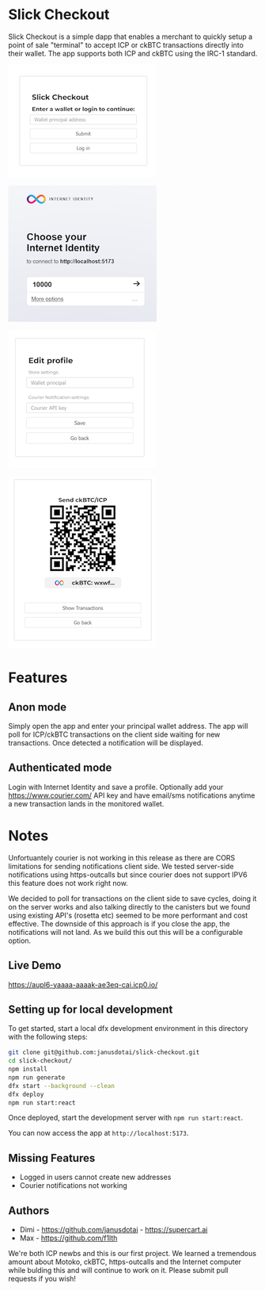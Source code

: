 # Slick Checkout

Slick Checkout is a simple dapp that enables a merchant to quickly setup a point of sale "terminal" 
to accept ICP or ckBTC transactions directly into their wallet.  The app supports both ICP and ckBTC using the IRC-1 standard.

![slick1](/docs/slick1.PNG)

![slick2](/docs/slick2.PNG)

![slick3](/docs/slick3.PNG)

![slick4](/docs/slick4.PNG)

# Features

## Anon mode

Simply open the app and enter your principal wallet address. The app will poll for ICP/ckBTC transactions on the client side waiting for new transactions. Once detected a notification will be displayed.

## Authenticated mode

Login with Internet Identity and save a profile.  Optionally add your https://www.courier.com/ API
key and have email/sms notifications anytime a new transaction lands in the monitored wallet.

# Notes

Unfortuantely courier is not working in this release as there are CORS limitations for sending notifications client side. We tested server-side notifications using https-outcalls but since courier does not support IPV6 this feature does not work right now.

We decided to poll for transactions on the client side to save cycles, doing it on the server works and also talking directly to the canisters but we found using existing API's (rosetta etc) seemed to be more performant and cost effective.  The downside of this approach is if you close the app, the notifications will not land. As we build this out this will be a configurable option.

## Live Demo

https://aupl6-yaaaa-aaaak-ae3eq-cai.icp0.io/

## Setting up for local development

To get started, start a local dfx development environment in this directory with the following steps:

```bash
git clone git@github.com:janusdotai/slick-checkout.git
cd slick-checkout/
npm install
npm run generate
dfx start --background --clean
dfx deploy
npm run start:react
```

Once deployed, start the development server with `npm run start:react`.

You can now access the app at `http://localhost:5173`.

## Missing Features

- Logged in users cannot create new addresses
- Courier notifications not working

## Authors

- Dimi - https://github.com/janusdotai - https://supercart.ai
- Max - https://github.com/f1lth

We're both ICP newbs and this is our first project. We learned a tremendous amount about Motoko, ckBTC, https-outcalls and the Internet computer while bulding this and will continue to work on it.  Please submit pull requests if you wish!